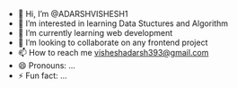 - 👋 Hi, I’m @ADARSHVISHESH1
- 👀 I’m interested in learning Data Stuctures and Algorithm
- 🌱 I’m currently learning web development
- 💞️ I’m looking to collaborate on any frontend project
- 📫 How to reach me visheshadarsh393@gmail.com
- 😄 Pronouns: ...
- ⚡ Fun fact: ...
<!---
ADARSHVISHESH1/ADARSHVISHESH1 is a ✨ special ✨ repository because its `README.md` (this file) appears on your GitHub profile.
You can click the Preview link to take a look at your changes.
--->
